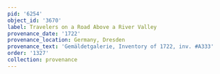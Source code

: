 ```yaml
---
pid: '6254'
object_id: '3670'
label: Travelers on a Road Above a River Valley
provenance_date: '1722'
provenance_location: Germany, Dresden
provenance_text: 'Gemäldetgalerie, Inventory of 1722, inv. #A333'
order: '1327'
collection: provenance
---
```

